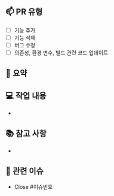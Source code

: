 <!-- 제목 형식: [#이슈번호] 구현 내용 -->

## 📫 PR 유형
<!-- 해당하는 유형의 [] 내부에 x를 적어주세요. 중복 기입 가능 -->

- [ ] 기능 추가
- [ ] 기능 삭제
- [ ] 버그 수정
- [ ] 의존성, 환경 변수, 빌드 관련 코드 업데이트

## 🔖 요약


## 💻 작업 내용
- 

## 📚 참고 사항
- 

## 📌 관련 이슈
- Close #이슈번호
